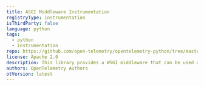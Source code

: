 ```yaml
---
title: ASGI Middleware Instrumentation
registryType: instrumentation
isThirdParty: false
language: python
tags:
  - python
  - instrumentation
repo: https://github.com/open-telemetry/opentelemetry-python/tree/master/ext/opentelemetry-ext-asgi
license: Apache 2.0
description: This library provides a WSGI middleware that can be used on any ASGI framework (such as Django / Flask) to track requests timing through OpenTelemetry.
authors: OpenTelemetry Authors
otVersion: latest
---
```

